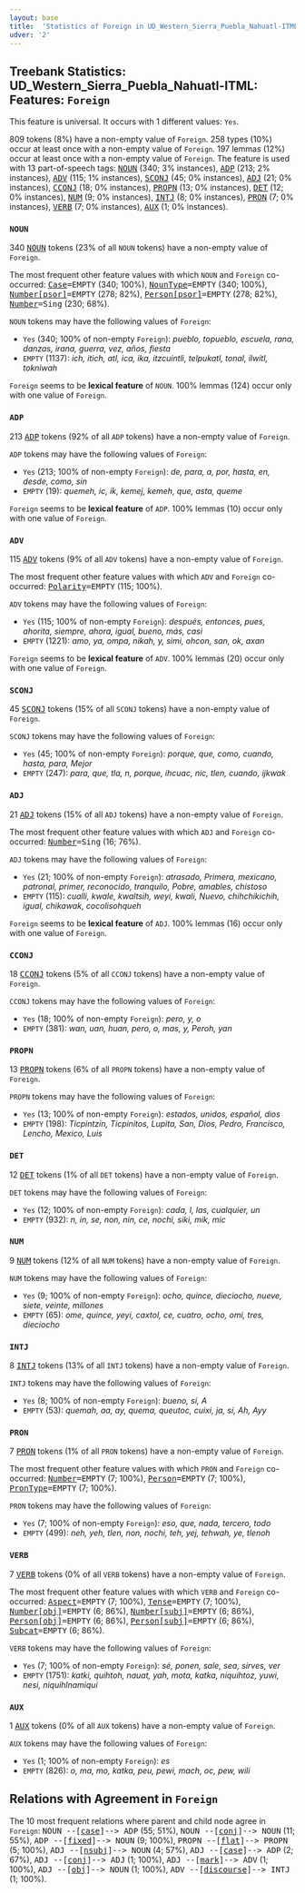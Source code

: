 ```yaml
---
layout: base
title:  'Statistics of Foreign in UD_Western_Sierra_Puebla_Nahuatl-ITML'
udver: '2'
---
```


## Treebank Statistics: UD_Western_Sierra_Puebla_Nahuatl-ITML: Features: `Foreign`

This feature is universal.
It occurs with 1 different values: `Yes`.

809 tokens (8%) have a non-empty value of `Foreign`.
258 types (10%) occur at least once with a non-empty value of `Foreign`.
197 lemmas (12%) occur at least once with a non-empty value of `Foreign`.
The feature is used with 13 part-of-speech tags: <tt><a href="nhi_itml-pos-NOUN.html">NOUN</a></tt> (340; 3% instances), <tt><a href="nhi_itml-pos-ADP.html">ADP</a></tt> (213; 2% instances), <tt><a href="nhi_itml-pos-ADV.html">ADV</a></tt> (115; 1% instances), <tt><a href="nhi_itml-pos-SCONJ.html">SCONJ</a></tt> (45; 0% instances), <tt><a href="nhi_itml-pos-ADJ.html">ADJ</a></tt> (21; 0% instances), <tt><a href="nhi_itml-pos-CCONJ.html">CCONJ</a></tt> (18; 0% instances), <tt><a href="nhi_itml-pos-PROPN.html">PROPN</a></tt> (13; 0% instances), <tt><a href="nhi_itml-pos-DET.html">DET</a></tt> (12; 0% instances), <tt><a href="nhi_itml-pos-NUM.html">NUM</a></tt> (9; 0% instances), <tt><a href="nhi_itml-pos-INTJ.html">INTJ</a></tt> (8; 0% instances), <tt><a href="nhi_itml-pos-PRON.html">PRON</a></tt> (7; 0% instances), <tt><a href="nhi_itml-pos-VERB.html">VERB</a></tt> (7; 0% instances), <tt><a href="nhi_itml-pos-AUX.html">AUX</a></tt> (1; 0% instances).

### `NOUN`

340 <tt><a href="nhi_itml-pos-NOUN.html">NOUN</a></tt> tokens (23% of all `NOUN` tokens) have a non-empty value of `Foreign`.

The most frequent other feature values with which `NOUN` and `Foreign` co-occurred: <tt><a href="nhi_itml-feat-Case.html">Case</a></tt><tt>=EMPTY</tt> (340; 100%), <tt><a href="nhi_itml-feat-NounType.html">NounType</a></tt><tt>=EMPTY</tt> (340; 100%), <tt><a href="nhi_itml-feat-Number-psor.html">Number[psor]</a></tt><tt>=EMPTY</tt> (278; 82%), <tt><a href="nhi_itml-feat-Person-psor.html">Person[psor]</a></tt><tt>=EMPTY</tt> (278; 82%), <tt><a href="nhi_itml-feat-Number.html">Number</a></tt><tt>=Sing</tt> (230; 68%).

`NOUN` tokens may have the following values of `Foreign`:

* `Yes` (340; 100% of non-empty `Foreign`): <em>pueblo, topueblo, escuela, rana, danzas, irana, guerra, vez, años, fiesta</em>
* `EMPTY` (1137): <em>ich, itich, atl, ica, ika, itzcuintli, telpukatl, tonal, ilwitl, tokniwah</em>

`Foreign` seems to be **lexical feature** of `NOUN`. 100% lemmas (124) occur only with one value of `Foreign`.

### `ADP`

213 <tt><a href="nhi_itml-pos-ADP.html">ADP</a></tt> tokens (92% of all `ADP` tokens) have a non-empty value of `Foreign`.

`ADP` tokens may have the following values of `Foreign`:

* `Yes` (213; 100% of non-empty `Foreign`): <em>de, para, a, por, hasta, en, desde, como, sin</em>
* `EMPTY` (19): <em>quemeh, ic, ik, kemej, kemeh, que, asta, queme</em>

`Foreign` seems to be **lexical feature** of `ADP`. 100% lemmas (10) occur only with one value of `Foreign`.

### `ADV`

115 <tt><a href="nhi_itml-pos-ADV.html">ADV</a></tt> tokens (9% of all `ADV` tokens) have a non-empty value of `Foreign`.

The most frequent other feature values with which `ADV` and `Foreign` co-occurred: <tt><a href="nhi_itml-feat-Polarity.html">Polarity</a></tt><tt>=EMPTY</tt> (115; 100%).

`ADV` tokens may have the following values of `Foreign`:

* `Yes` (115; 100% of non-empty `Foreign`): <em>después, entonces, pues, ahorita, siempre, ahora, igual, bueno, más, casi</em>
* `EMPTY` (1221): <em>amo, ya, ompa, nikah, y, simi, ohcon, san, ok, axan</em>

`Foreign` seems to be **lexical feature** of `ADV`. 100% lemmas (20) occur only with one value of `Foreign`.

### `SCONJ`

45 <tt><a href="nhi_itml-pos-SCONJ.html">SCONJ</a></tt> tokens (15% of all `SCONJ` tokens) have a non-empty value of `Foreign`.

`SCONJ` tokens may have the following values of `Foreign`:

* `Yes` (45; 100% of non-empty `Foreign`): <em>porque, que, como, cuando, hasta, para, Mejor</em>
* `EMPTY` (247): <em>para, que, tla, n, porque, ihcuac, nic, tlen, cuando, ijkwak</em>

### `ADJ`

21 <tt><a href="nhi_itml-pos-ADJ.html">ADJ</a></tt> tokens (15% of all `ADJ` tokens) have a non-empty value of `Foreign`.

The most frequent other feature values with which `ADJ` and `Foreign` co-occurred: <tt><a href="nhi_itml-feat-Number.html">Number</a></tt><tt>=Sing</tt> (16; 76%).

`ADJ` tokens may have the following values of `Foreign`:

* `Yes` (21; 100% of non-empty `Foreign`): <em>atrasado, Primera, mexicano, patronal, primer, reconocido, tranquilo, Pobre, amables, chistoso</em>
* `EMPTY` (115): <em>cualli, kwale, kwaltsih, weyi, kwali, Nuevo, chihchikichih, igual, chikawak, cocolisohqueh</em>

`Foreign` seems to be **lexical feature** of `ADJ`. 100% lemmas (16) occur only with one value of `Foreign`.

### `CCONJ`

18 <tt><a href="nhi_itml-pos-CCONJ.html">CCONJ</a></tt> tokens (5% of all `CCONJ` tokens) have a non-empty value of `Foreign`.

`CCONJ` tokens may have the following values of `Foreign`:

* `Yes` (18; 100% of non-empty `Foreign`): <em>pero, y, o</em>
* `EMPTY` (381): <em>wan, uan, huan, pero, o, mas, y, Peroh, yan</em>

### `PROPN`

13 <tt><a href="nhi_itml-pos-PROPN.html">PROPN</a></tt> tokens (6% of all `PROPN` tokens) have a non-empty value of `Foreign`.

`PROPN` tokens may have the following values of `Foreign`:

* `Yes` (13; 100% of non-empty `Foreign`): <em>estados, unidos, español, dios</em>
* `EMPTY` (198): <em>Ticpintzin, Ticpinitos, Lupita, San, Dios, Pedro, Francisco, Lencho, Mexico, Luis</em>

### `DET`

12 <tt><a href="nhi_itml-pos-DET.html">DET</a></tt> tokens (1% of all `DET` tokens) have a non-empty value of `Foreign`.

`DET` tokens may have the following values of `Foreign`:

* `Yes` (12; 100% of non-empty `Foreign`): <em>cada, l, las, cualquier, un</em>
* `EMPTY` (932): <em>n, in, se, non, nin, ce, nochi, siki, mik, mic</em>

### `NUM`

9 <tt><a href="nhi_itml-pos-NUM.html">NUM</a></tt> tokens (12% of all `NUM` tokens) have a non-empty value of `Foreign`.

`NUM` tokens may have the following values of `Foreign`:

* `Yes` (9; 100% of non-empty `Foreign`): <em>ocho, quince, dieciocho, nueve, siete, veinte, millones</em>
* `EMPTY` (65): <em>ome, quince, yeyi, caxtol, ce, cuatro, ocho, omi, tres, dieciocho</em>

### `INTJ`

8 <tt><a href="nhi_itml-pos-INTJ.html">INTJ</a></tt> tokens (13% of all `INTJ` tokens) have a non-empty value of `Foreign`.

`INTJ` tokens may have the following values of `Foreign`:

* `Yes` (8; 100% of non-empty `Foreign`): <em>bueno, sí, A</em>
* `EMPTY` (53): <em>quemah, aa, ay, quema, queutoc, cuixi, ja, sí, Ah, Ayy</em>

### `PRON`

7 <tt><a href="nhi_itml-pos-PRON.html">PRON</a></tt> tokens (1% of all `PRON` tokens) have a non-empty value of `Foreign`.

The most frequent other feature values with which `PRON` and `Foreign` co-occurred: <tt><a href="nhi_itml-feat-Number.html">Number</a></tt><tt>=EMPTY</tt> (7; 100%), <tt><a href="nhi_itml-feat-Person.html">Person</a></tt><tt>=EMPTY</tt> (7; 100%), <tt><a href="nhi_itml-feat-PronType.html">PronType</a></tt><tt>=EMPTY</tt> (7; 100%).

`PRON` tokens may have the following values of `Foreign`:

* `Yes` (7; 100% of non-empty `Foreign`): <em>eso, que, nada, tercero, todo</em>
* `EMPTY` (499): <em>neh, yeh, tlen, non, nochi, teh, yej, tehwah, ye, tlenoh</em>

### `VERB`

7 <tt><a href="nhi_itml-pos-VERB.html">VERB</a></tt> tokens (0% of all `VERB` tokens) have a non-empty value of `Foreign`.

The most frequent other feature values with which `VERB` and `Foreign` co-occurred: <tt><a href="nhi_itml-feat-Aspect.html">Aspect</a></tt><tt>=EMPTY</tt> (7; 100%), <tt><a href="nhi_itml-feat-Tense.html">Tense</a></tt><tt>=EMPTY</tt> (7; 100%), <tt><a href="nhi_itml-feat-Number-obj.html">Number[obj]</a></tt><tt>=EMPTY</tt> (6; 86%), <tt><a href="nhi_itml-feat-Number-subj.html">Number[subj]</a></tt><tt>=EMPTY</tt> (6; 86%), <tt><a href="nhi_itml-feat-Person-obj.html">Person[obj]</a></tt><tt>=EMPTY</tt> (6; 86%), <tt><a href="nhi_itml-feat-Person-subj.html">Person[subj]</a></tt><tt>=EMPTY</tt> (6; 86%), <tt><a href="nhi_itml-feat-Subcat.html">Subcat</a></tt><tt>=EMPTY</tt> (6; 86%).

`VERB` tokens may have the following values of `Foreign`:

* `Yes` (7; 100% of non-empty `Foreign`): <em>sé, ponen, sale, sea, sirves, ver</em>
* `EMPTY` (1751): <em>katki, quihtoh, nauat, yah, mota, katka, niquihtoz, yuwi, nesi, niquihlnamiqui</em>

### `AUX`

1 <tt><a href="nhi_itml-pos-AUX.html">AUX</a></tt> tokens (0% of all `AUX` tokens) have a non-empty value of `Foreign`.

`AUX` tokens may have the following values of `Foreign`:

* `Yes` (1; 100% of non-empty `Foreign`): <em>es</em>
* `EMPTY` (826): <em>o, ma, mo, katka, peu, pewi, mach, oc, pew, wili</em>

## Relations with Agreement in `Foreign`

The 10 most frequent relations where parent and child node agree in `Foreign`:
<tt>NOUN --[<tt><a href="nhi_itml-dep-case.html">case</a></tt>]--> ADP</tt> (55; 51%),
<tt>NOUN --[<tt><a href="nhi_itml-dep-conj.html">conj</a></tt>]--> NOUN</tt> (11; 55%),
<tt>ADP --[<tt><a href="nhi_itml-dep-fixed.html">fixed</a></tt>]--> NOUN</tt> (9; 100%),
<tt>PROPN --[<tt><a href="nhi_itml-dep-flat.html">flat</a></tt>]--> PROPN</tt> (5; 100%),
<tt>ADJ --[<tt><a href="nhi_itml-dep-nsubj.html">nsubj</a></tt>]--> NOUN</tt> (4; 57%),
<tt>ADJ --[<tt><a href="nhi_itml-dep-case.html">case</a></tt>]--> ADP</tt> (2; 67%),
<tt>ADJ --[<tt><a href="nhi_itml-dep-conj.html">conj</a></tt>]--> ADJ</tt> (1; 100%),
<tt>ADJ --[<tt><a href="nhi_itml-dep-mark.html">mark</a></tt>]--> ADV</tt> (1; 100%),
<tt>ADJ --[<tt><a href="nhi_itml-dep-obj.html">obj</a></tt>]--> NOUN</tt> (1; 100%),
<tt>ADV --[<tt><a href="nhi_itml-dep-discourse.html">discourse</a></tt>]--> INTJ</tt> (1; 100%).


